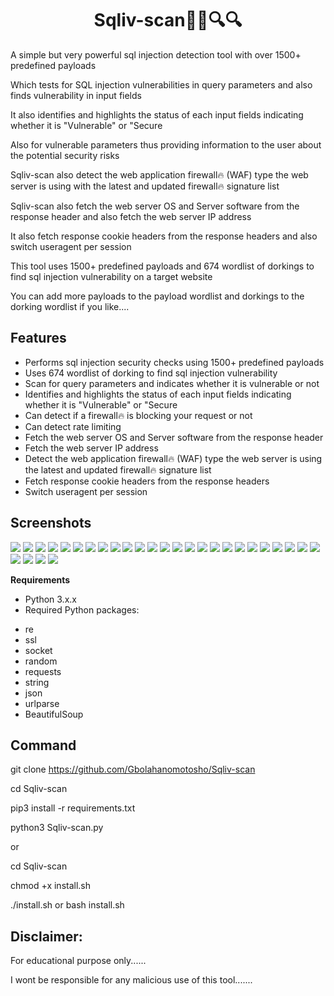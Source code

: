 <h1 align="center">Sqliv-scan🔎🔎🔍🔍</h1>
  

 A simple but very powerful sql injection detection tool with over 1500+ predefined payloads 

 Which tests for SQL injection vulnerabilities in query parameters and also finds vulnerability in input fields

 It also identifies and highlights the status of each input fields indicating whether it is "Vulnerable" or "Secure

 Also for vulnerable parameters thus providing information to the user about the potential security risks
 
 Sqliv-scan also detect the web application firewall🔥 (WAF) type the web server is using with the latest and updated firewall🔥 signature list
 
 Sqliv-scan also fetch the web server OS and Server software from the response header and also fetch the web server IP address
 
 It also fetch response cookie headers from the response headers and also switch useragent per session  

 This tool uses 1500+ predefined payloads and 674 wordlist of dorkings to find sql injection vulnerability on a target website  

 You can add more payloads to the payload wordlist and dorkings to the dorking wordlist if you like....



## Features

- Performs sql injection security checks using 1500+ predefined payloads
- Uses 674 wordlist of dorking to find sql injection vulnerability
- Scan for query parameters and indicates whether it is vulnerable or not
- Identifies and highlights the status of each input fields indicating whether it is "Vulnerable" or "Secure
- Can detect if a firewall🔥 is blocking your request or not 
- Can detect rate limiting 
- Fetch the web server OS and Server software from the response header
- Fetch the web server IP address
- Detect the web application firewall🔥 (WAF) type the web server is using the latest and updated firewall🔥 signature list
- Fetch response cookie headers from the response headers
- Switch useragent per session



## Screenshots
 
<img src="Screenshot1.png">
<img src="Screenshot2.png">
<img src="Screenshot3.png">
<img src="Screenshot4.png">
<img src="Screenshot6.png">
<img src="Screenshot7.png">
<img src="Screenshot8.png">
<img src="Screenshot9.png">
<img src="Screenshot10.png">
<img src="Screenshot11.png">
<img src="Screenshot12.png">
<img src="Screenshot13.png">
<img src="Screenshot14.png">
<img src="Screenshot15.png">
<img src="Screenshot16.png">
<img src="Screenshot17.png">
<img src="Screenshot18.png">
<img src="Screenshot19.png">
<img src="Screenshot20.png">
<img src="Screenshot21.png">
<img src="Screenshot22.png">
<img src="Screenshot23.png">
<img src="Screenshot24.png">
<img src="Screenshot25.png">
<img src="Screenshot26.png">
<img src="Screenshot27.png">
<img src="Screenshot28.png">
<img src="Screenshot29.png">
<img src="Screenshot30.png">



**Requirements**

- Python 3.x.x
- Required Python packages: 

* re
* ssl
* socket
* random
* requests
* string
* json 
* urlparse
* BeautifulSoup



## Command


  git clone https://github.com/Gbolahanomotosho/Sqliv-scan

  cd Sqliv-scan
 
  pip3 install -r requirements.txt
 
  python3 Sqliv-scan.py


  or


  cd Sqliv-scan

  chmod +x install.sh

  ./install.sh or bash install.sh



## Disclaimer: 


  For educational purpose only......
  
  

  I wont be responsible for any malicious use of this tool.......



